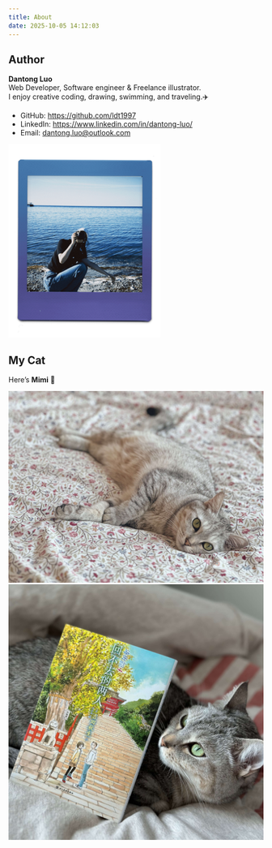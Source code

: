 ```yaml
---
title: About
date: 2025-10-05 14:12:03
---
```

## Author

**Dantong Luo**  
Web Developer, Software engineer & Freelance illustrator.  
I enjoy creative coding, drawing, swimming, and traveling.✈️

- GitHub: https://github.com/ldt1997
- LinkedIn: https://www.linkedin.com/in/dantong-luo/
- Email: dantong.luo@outlook.com

<img src="author.png" alt="Author’s photo" width="300">

## My Cat

Here’s **Mimi** 🐾  

<img src="mimi1.jpg" alt="Mimi’s photo">
<br/>
<img src="mimi2.jpg" alt="Mimi’s photo">

